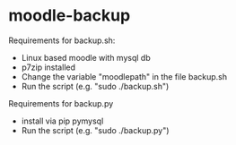 # moodle-backup
Requirements for backup.sh: 
- Linux based moodle with mysql db
- p7zip installed
- Change the variable "moodlepath" in the file backup.sh
- Run the script (e.g. "sudo ./backup.sh")

Requirements for backup.py
- install via pip pymysql
- Run the script (e.g. "sudo ./backup.py")
